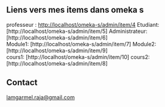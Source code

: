 ## Liens vers mes items dans omeka s
professeur : <http://localhost/omeka-s/admin/item/4>
Etudiant: [http://localhost/omeka-s/admin/item/5]
Administrateur: [http://localhost/omeka-s/admin/item/6]  
Module1: [http://localhost/omeka-s/admin/item/7]
Module2: [http://localhost/omeka-s/admin/item/9]    
cours1: [http://localhost/omeka-s/admin/item/10]
cours2: [http://localhost/omeka-s/admin/item/8]   


## Contact
lamgarmel.raja@gmail.com
